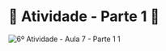 # 🚀 Atividade - Parte 1 🚀
![6º Atividade - Aula 7 - Parte 1 1](https://github.com/user-attachments/assets/5f876f7d-953b-4a49-9ed2-d28783aba776)
